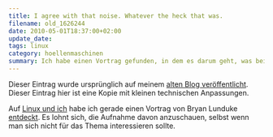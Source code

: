 ```yaml
---
title: I agree with that noise. Whatever the heck that was.
filename: old_1626244
date: 2010-05-01T18:37:00+02:00
update_date:
tags: linux
category: hoellenmaschinen
summary: Ich habe einen Vortrag gefunden, in dem es darum geht, was bei Linux immer noch schiefläuft.
---
```

Dieser Eintrag wurde ursprünglich auf meinem [alten Blog veröffentlicht](https://stu.blogger.de/stories/1626244/). Dieser Eintrag hier ist eine Kopie mit kleinen technischen Anpassungen.

Auf [Linux und ich](https://linuxundich.de) habe ich gerade einen Vortrag von Bryan Lunduke [entdeckt](https://linuxundich.de/de/ubuntu/bryan-lunduke-linux-still-sucks/). Es lohnt sich, die Aufnahme davon anzuschauen, selbst wenn man sich nicht für das Thema interessieren sollte.
